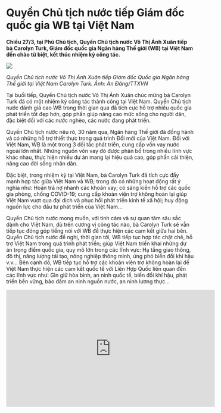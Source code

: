 # Quyền Chủ tịch nước tiếp Giám đốc quốc gia WB tại Việt Nam

**Chiều 27/3, tại Phủ Chủ tịch, Quyền Chủ tịch nước Võ Thị Ánh Xuân tiếp bà Carolyn Turk, Giám đốc quốc gia Ngân hàng Thế giới (WB) tại Việt Nam đến chào từ biệt, kết thúc nhiệm kỳ công tác.**

![](https://cdnmedia.baotintuc.vn/Upload/DmtgOUlHWBO5POIHzIwr1A/files/2024/03/27/Carolyn-Turk-27032024-01.jpg)

*Quyền Chủ tịch nước Võ Thị Ánh Xuân tiếp Giám đốc Quốc gia Ngân hàng Thế giới tại Việt Nam Carolyn Turk. Ảnh: An Đăng/TTXVN*

Tại buổi tiếp, Quyền Chủ tịch nước Võ Thị Ánh Xuân chúc mừng bà Carolyn Turk đã có một nhiệm kỳ công tác thành công tại Việt Nam. Quyền Chủ tịch nước đánh giá cao WB trong thời gian qua đã tích cực hỗ trợ nhiều quốc gia phát triển tốt đẹp hơn, góp phần giúp nâng cao mức sống cho người dân, đặc biệt đối với các nước nghèo, các nước đang phát triển.

Quyền Chủ tịch nước nêu rõ, 30 năm qua, Ngân hàng Thế giới đã đồng hành và có những hỗ trợ thiết thực trong quá trình Đổi mới của Việt Nam. Đối với Việt Nam, WB là một trong 3 đối tác phát triển, cung cấp vốn vay nước ngoài lớn nhất. Những nguồn vốn vay đó được phân bổ trong nhiều lĩnh vực khác nhau, thực hiện nhiều dự án mang lại hiệu quả cao, góp phần cải thiện, nâng cao đời sống nhân dân. 

Đặc biệt, trong nhiệm kỳ tại Việt Nam, bà Carolyn Turk đã tích cực đẩy mạnh hợp tác giữa Việt Nam và WB; trong đó có những hoạt động rất ý nghĩa như: Hoãn trả nợ nhanh các khoản vay; có sáng kiến hỗ trợ các quốc gia phòng, chống COVID-19; cung cấp khoản viện trợ không hoàn lại giúp Việt Nam vượt qua đại dịch và phục hồi phát triển kinh tế xã hội; huy động nguồn lực cho đầu tư phát triển của Việt Nam…

Quyền Chủ tịch nước mong muốn, với tình cảm và sự quan tâm sâu sắc dành cho Việt Nam, dù trên cương vị công tác nào, bà Carolyn Turk sẽ vẫn tiếp tục đóng góp tiếng nói với WB để thực hiện các cam kết giữa hai bên. Quyền Chủ tịch nước đề nghị, thời gian tới, WB tiếp tục hợp tác chặt chẽ, hỗ trợ Việt Nam trong quá trình phát triển; giúp Việt Nam triển khai những dự án trọng điểm quốc gia, quy mô lớn trong các lĩnh vực: Hạ tầng giao thông, đô thị, năng lượng tái tạo, nông nghiệp thông minh, ứng phó biến đổi khí hậu v.v... Bên cạnh đó, WB tiếp tục hỗ trợ các khoản viện trợ không hoàn lại để Việt Nam thực hiện các cam kết quốc tế với Liên Hợp Quốc liên quan đến các lĩnh vực như: Gìn giữ hòa bình, an ninh quốc tế, biến đổi khí hậu, phát triển bền vững, bảo đảm an ninh nguồn nước, an ninh lương thực… 


<iframe width="560" height="315" src="https://www.youtube.com/embed/0CgvVjEen9c?si=o4lkzjXtQPOwb7i8" title="YouTube video player" frameborder="0" allow="accelerometer; autoplay; clipboard-write; encrypted-media; gyroscope; picture-in-picture; web-share" referrerpolicy="strict-origin-when-cross-origin" allowfullscreen></iframe>
